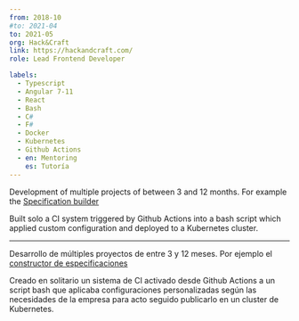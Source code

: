 ```yaml
---
from: 2018-10
#to: 2021-04
to: 2021-05
org: Hack&Craft
link: https://hackandcraft.com/
role: Lead Frontend Developer

labels:
  - Typescript
  - Angular 7-11
  - React
  - Bash
  - C#
  - F#
  - Docker
  - Kubernetes
  - Github Actions
  - en: Mentoring
    es: Tutoría
---
```


Development of multiple projects of between 3 and 12 months. For example the [Specification builder <i class="ri-video-line"></i>](https://youtu.be/DsagfgPj9cE)

Built solo a CI system triggered by Github Actions into a bash script which applied custom configuration and deployed to a Kubernetes cluster.

---

Desarrollo de múltiples proyectos de entre 3 y 12 meses. Por ejemplo el [constructor de especificaciones <i class="ri-video-line"></i>](https://youtu.be/DsagfgPj9cE)

Creado en solitario un sistema de CI activado desde Github Actions a un script bash que aplicaba configuraciones personalizadas según las necesidades de la empresa para acto seguido publicarlo en un cluster de Kubernetes.
